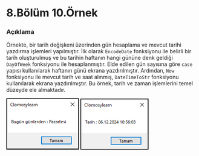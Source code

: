 # 8.Bölüm 10.Örnek

### Açıklama

Örnekte, bir tarih değişkeni üzerinden gün hesaplama ve mevcut tarihi yazdırma işlemleri yapılmıştır. İlk olarak `EncodeDate` fonksiyonu ile belirli bir tarih oluşturulmuş ve bu tarihin haftanın hangi gününe denk geldiği `DayOfWeek` fonksiyonu ile hesaplanmıştır. Elde edilen gün sayısına göre `case` yapısı kullanılarak haftanın günü ekrana yazdırılmıştır. Ardından, `Now` fonksiyonu ile mevcut tarih ve saat alınmış, `DateTimeToStr` fonksiyonu kullanılarak ekrana yazdırılmıştır. Bu örnek, tarih ve zaman işlemlerini temel düzeyde ele almaktadır.

![Bolum 8-Örnek 10-Çıktı 1](Bolum8_Ornek10_Cikti1.png)
![Bolum 8-Örnek 10-Çıktı 2](Bolum8_Ornek10_Cikti2.png)
